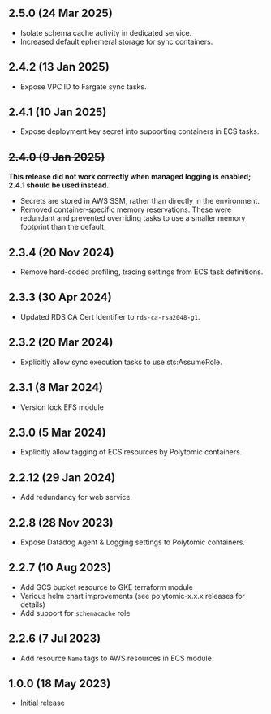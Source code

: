 ## 2.5.0 (24 Mar 2025)

- Isolate schema cache activity in dedicated service.
- Increased default ephemeral storage for sync containers.

## 2.4.2 (13 Jan 2025)

- Expose VPC ID to Fargate sync tasks.

## 2.4.1 (10 Jan 2025)

- Expose deployment key secret into supporting containers in ECS tasks.

## ~~2.4.0 (9 Jan 2025)~~

**This release did not work correctly when managed logging is enabled; 2.4.1
should be used instead.**

- Secrets are stored in AWS SSM, rather than directly in the environment.
- Removed container-specific memory reservations. These were redundant and
  prevented overriding tasks to use a smaller memory footprint than the default.

## 2.3.4 (20 Nov 2024)

- Remove hard-coded profiling, tracing settings from ECS task definitions.

## 2.3.3 (30 Apr 2024)

- Updated RDS CA Cert Identifier to `rds-ca-rsa2048-g1`.

## 2.3.2 (20 Mar 2024)

- Explicitly allow sync execution tasks to use sts:AssumeRole.

## 2.3.1 (8 Mar 2024)

- Version lock EFS module

## 2.3.0 (5 Mar 2024)

- Explicitly allow tagging of ECS resources by Polytomic containers.

## 2.2.12 (29 Jan 2024)

- Add redundancy for web service.

## 2.2.8 (28 Nov 2023)

- Expose Datadog Agent & Logging settings to Polytomic containers.

## 2.2.7 (10 Aug 2023)

- Add GCS bucket resource to GKE terraform module
- Various helm chart improvements (see polytomic-x.x.x releases for details)
- Add support for `schemacache` role

## 2.2.6 (7 Jul 2023)

- Add resource `Name` tags to AWS resources in ECS module

## 1.0.0 (18 May 2023)

- Initial release
